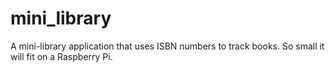 # mini_library
A mini-library application that uses ISBN numbers to track books. So small it will fit on a Raspberry Pi.
